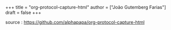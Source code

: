 +++
title = "org-protocol-capture-html"
author = ["João Gutemberg Farias"]
draft = false
+++

source
: <https://github.com/alphapapa/org-protocol-capture-html>
